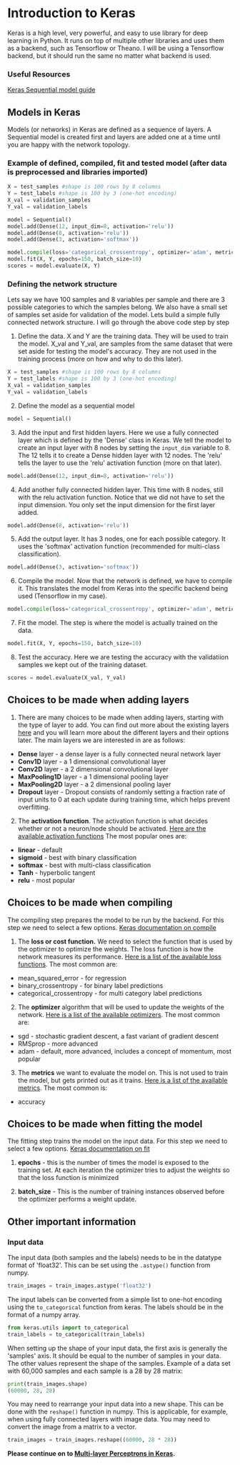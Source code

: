 # Introduction to Keras

Keras is a high level, very powerful, and easy to use library for deep learning in Python. It runs on top of multiple other libraries and uses them as a backend, such as Tensorflow or Theano. I will be using a Tensorflow backend, but it should run the same no matter what backend is used. 

### Useful Resources

[Keras Sequential model guide](https://keras.io/getting-started/sequential-model-guide/)

## Models in Keras

Models (or networks) in Keras are defined as a sequence of layers. A Sequential model is created first and layers are added one at a time until you are happy with the network topology. 

### Example of defined, compiled, fit and tested model (after data is preprocessed and libraries imported)

```python
X = test_samples #shape is 100 rows by 8 columns
Y = test_labels #shape is 100 by 3 (one-hot encoding)
X_val = validation_samples
Y_val = validation_labels

model = Sequential()
model.add(Dense(12, input_dim=8, activation='relu'))
model.add(Dense(8, activation='relu'))
model.add(Dense(3, activation='softmax'))

model.compile(loss='categorical_crossentropy', optimizer='adam', metrics=['accuracy'])
model.fit(X, Y, epochs=150, batch_size=10)
scores = model.evaluate(X, Y)

```

### Defining the network structure

Lets say we have 100 samples and 8 variables per sample and there are 3 possible categories to which the samples belong. We also have a small set of samples set aside for validation of the model. Lets build a simple fully connected network structure. I will go through the above code step by step

1. Define the data. X and Y are the training data. They will be used to train the model. X_val and Y_val, are samples from the same dataset that were set aside for testing the model's accuracy. They are not used in the training process (more on how and why to do this later). 

```python
X = test_samples #shape is 100 rows by 8 columns
Y = test_labels #shape is 100 by 3 (one-hot encoding)
X_val = validation_samples
Y_val = validation_labels
```

2. Define the model as a sequential model
```python
model = Sequential()
```
3. Add the input and first hidden layers. Here we use a fully connected layer which is defined by the 'Dense' class in Keras. We tell the model to create an input layer with 8 nodes by setting the `input_dim` variable to 8. The 12 tells it to create a Dense hidden layer with 12 nodes. The 'relu' tells the layer to use the 'relu' activation function (more on that later).
```python
model.add(Dense(12, input_dim=8, activation='relu'))
```

4. Add another fully connected hidden layer. This time with 8 nodes, still with the relu activation function. Notice that we did not have to set the input dimension. You only set the input dimension for the first layer added. 

```python
model.add(Dense(8, activation='relu'))
```

5. Add the output layer. It has 3 nodes, one for each possible category. It uses the 'softmax' activation function (recommended for multi-class classification). 
```python
model.add(Dense(3, activation='softmax'))
```

6. Compile the model. Now that the network is defined, we have to compile it. This translates the model from Keras into the specific backend being used (Tensorflow in my case). 
```python
model.compile(loss='categorical_crossentropy', optimizer='adam', metrics=['accuracy'])
```

7. Fit the model. The step is where the model is actually trained on the data. 
```python
model.fit(X, Y, epochs=150, batch_size=10)
```

8. Test the accuracy. Here we are testing the accuracy with the validatiion samples we kept out of the training dataset.   
```python
scores = model.evaluate(X_val, Y_val)
```

## Choices to be made when adding layers
1. There are many choices to be made when adding layers, starting with the type of layer to add. You can find out more about the existing layers [here](https://keras.io/layers/about-keras-layers/) and you will learn more about the different layers and their options later. The main layers we are interested in are as follows:

* **Dense** layer - a dense layer is a fully connected neural network layer
* **Conv1D** layer - a 1 dimensional convolutional layer 
* **Conv2D** layer - a 2 dimensional convolutional layer
* **MaxPooling1D** layer - a 1 dimensional pooling layer
* **MaxPooling2D** layer - a 2 dimensional pooling layer
* **Dropout** layer - Dropout consists of randomly setting a fraction rate of input units to 0 at each update during training time, which helps prevent overfitting.

2. The **activation function**. The activation function is what decides whether or not a neuron/node should be activated. [Here are the available activation functions](https://keras.io/activations/) The most popular ones are:
* **linear** - default
* **sigmoid** - best with binary classification
* **softmax** - best with multi-class classification
* **Tanh** - hyperbolic tangent
* **relu** - most popular

## Choices to be made when compiling
The compiling step prepares the model to be run by the backend. For this step we need to select a few options. [Keras documentation on compile](https://keras.io/models/model/)

1. The **loss or cost function.** We need to select the function that is used by the optimizer to optimize the weights. The loss function is how the network measures its performance. [Here is a list of the available loss functions](https://keras.io/losses/). The most common are:
* mean_squared_error - for regression
* binary_crossentropy - for binary label predictions
* categorical_crossentropy - for multi category label predictions

2. The **optimizer** algorithm that will be used to update the weights of the network. [Here is a list of the available optimizers](https://keras.io/optimizers/). The most common are:
* sgd - stochastic gradient descent, a fast variant of gradient descent
* RMSprop - more advanced
* adam - default, more advanced, includes a concept of momentum, most popular

3. The **metrics** we want to evaluate the model on. This is not used to train the model, but gets printed out as it trains. [Here is a list of the available metrics](https://keras.io/metrics/). The most common is:
* accuracy

## Choices to be made when fitting the model
The fitting step trains the model on the input data. For this step we need to select a few options. [Keras documentation on fit](https://keras.io/models/model/)

1. **epochs** - this is the number of times the model is exposed to the training set. At each iteration the optimizer tries to adjust the weights so that the loss function is minimized

2. **batch_size** - This is the number of training instances observed before the optimizer performs a weight update. 

## Other important information

### Input data

The input data (both samples and the labels) needs to be in the datatype format of 'float32'. This can be set using the `.astype()` function from numpy. 
```python
train_images = train_images.astype('float32')
```

The input labels can be converted from a simple list to one-hot encoding using the `to_categorical` function from keras. The labels should be in the format of a numpy array. 
```python
from keras.utils import to_categorical
train_labels = to_categorical(train_labels)
```

When setting up the shape of your input data, the first axis is generally the 'samples' axis. It should be equal to the number of samples in your data. The other values represent the shape of the samples. Example of a data set with 60,000 samples and each sample is a 28 by 28 matrix: 
```python
print(train_images.shape)
(60000, 28, 28)
```

You may need to rearrange your input data into a new shape. This can be done with the `reshape()` function in numpy. This is applicable, for example, when using fully connected layers with image data. You may need to convert the image from a matrix to a vector.
```python
train_images = train_images.reshape((60000, 28 * 28))
```
**Please continue on to [Multi-layer Perceptrons in Keras](https://github.com/kitchell/DeepLearningTutorial_LBspectrum/blob/master/MLP.md).**
